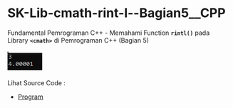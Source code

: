 # SK-Lib-cmath-rint-l--Bagian5__CPP
Fundamental Pemrograman C++ - Memahami Function <code><b>rintl()</b></code> pada Library <code><b>&lt;cmath></b></code> di Pemrograman C++ (Bagian 5)<br><br>
<img src="https://github.com/RizkyKhapidsyah/SK-Lib-cmath-rint-l--Bagian5__CPP/blob/master/SK-Lib-cmath-rint(l)-Bagian5__CPP/result/001.PNG"><br><br>
Lihat Source Code : <br>
- <a href="https://github.com/RizkyKhapidsyah/SK-Lib-cmath-rint-l--Bagian5__CPP/blob/master/SK-Lib-cmath-rint(l)-Bagian5__CPP/Source.cpp">Program</a>
